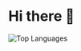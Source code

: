# Hi there 👋

![Top Languages](https://ersha-readme.vercel.app/api/top-langs/?username=ershagithub&count_private=true&layout=compact&theme=dark)
